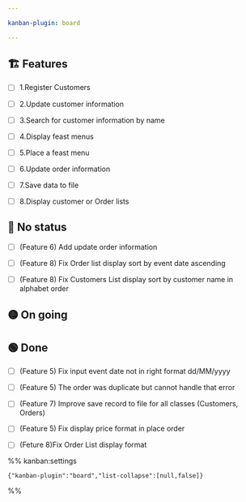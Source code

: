 ```yaml
---

kanban-plugin: board

---
```


## 🏗️ Features

- [ ] 1.Register Customers
- [ ] 2.Update customer information
- [ ] 3.Search for customer information by name
- [ ] 4.Display feast menus
- [ ] 5.Place a feast menu
- [ ] 6.Update order information
- [ ] 7.Save data to file
- [ ] 8.Display customer or Order lists


## 🔴 No status

- [ ] (Feature 6) Add update order information
- [ ] (Feature 8) Fix Order list display sort by event date ascending
- [ ] (Feature 8) Fix Customers List display sort by customer name in alphabet order


## 🟡 On going



## 🟢 Done

- [ ] (Feature 5) Fix input event date not in right format dd/MM/yyyy
- [ ] (Feature 5) The order was duplicate but cannot handle that error
- [ ] (Feature 7) Improve save record to file for all classes (Customers, Orders)
- [ ] (Feature 5) Fix display price format in place order
- [ ] (Feture 8)Fix Order List display format




%% kanban:settings
```
{"kanban-plugin":"board","list-collapse":[null,false]}
```
%%